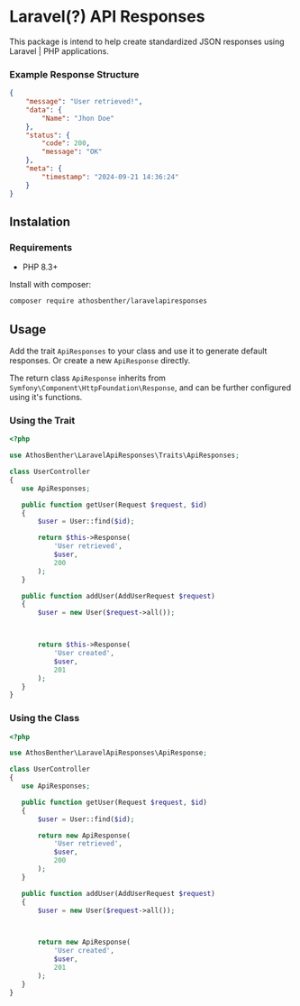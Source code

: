 # Laravel(?) API Responses
This package is intend to help create standardized JSON responses using Laravel | PHP applications.

### Example Response Structure

```JSON
{
    "message": "User retrieved!",
    "data": {
        "Name": "Jhon Doe"
    },
    "status": {
        "code": 200,
        "message": "OK"
    },
    "meta": {
        "timestamp": "2024-09-21 14:36:24"
    }
}
```

## Instalation
### Requirements
 - PHP 8.3+

 Install with composer:  
 ```bash
 composer require athosbenther/laravelapiresponses
 ```

 ## Usage

 Add the trait `ApiResponses` to your class and use it to generate default responses. Or create a new `ApiResponse` directly.

 The return class `ApiResponse` inherits from `Symfony\Component\HttpFoundation\Response`, and can be further configured using it's functions.

 ### Using the Trait

 ```php
 <?php

use AthosBenther\LaravelApiResponses\Traits\ApiResponses;

class UserController
{
    use ApiResponses;

    public function getUser(Request $request, $id)
    {
        $user = User::find($id);

        return $this->Response(
            'User retrieved',
            $user,
            200
        );
    }

    public function addUser(AddUserRequest $request)
    {
        $user = new User($request->all());



        return $this->Response(
            'User created',
            $user,
            201
        );
    }
}
 ```

 ### Using the Class

 ```php
 <?php

use AthosBenther\LaravelApiResponses\ApiResponse;

class UserController
{
    use ApiResponses;

    public function getUser(Request $request, $id)
    {
        $user = User::find($id);

        return new ApiResponse(
            'User retrieved',
            $user,
            200
        );
    }

    public function addUser(AddUserRequest $request)
    {
        $user = new User($request->all());



        return new ApiResponse(
            'User created',
            $user,
            201
        );
    }
}
 ```